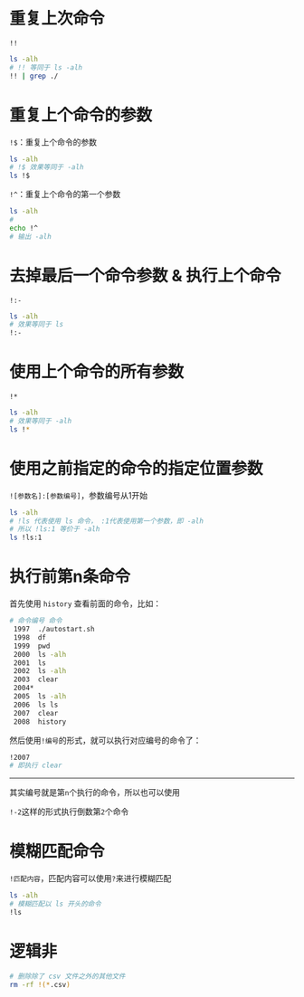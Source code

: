 # 重复上次命令

`!!`

```bash
ls -alh
# !! 等同于 ls -alh
!! | grep ./
```

# 重复上个命令的参数

`!$`：重复上个命令的参数

```bash
ls -alh
# !$ 效果等同于 -alh
ls !$
```

`!^`：重复上个命令的第一个参数

```bash
ls -alh
#
echo !^
# 输出 -alh
```

# 去掉最后一个命令参数 & 执行上个命令

`!:-`

```bash
ls -alh
# 效果等同于 ls
!:-
```

# 使用上个命令的所有参数

`!*`

```bash
ls -alh
# 效果等同于 -alh
ls !*
```

# 使用之前指定的命令的指定位置参数

`![参数名]:[参数编号]`，参数编号从1开始

```bash
ls -alh
# !ls 代表使用 ls 命令， :1代表使用第一个参数，即 -alh
# 所以 !ls:1 等价于 -alh
ls !ls:1
```

# 执行前第n条命令

首先使用 `history` 查看前面的命令，比如：

```bash
# 命令编号 命令
 1997  ./autostart.sh 
 1998  df
 1999  pwd
 2000  ls -alh
 2001  ls
 2002  ls -alh
 2003  clear
 2004* 
 2005  ls -alh
 2006  ls ls
 2007  clear
 2008  history
```

然后使用`!编号`的形式，就可以执行对应编号的命令了：

```bash
!2007
# 即执行 clear
```
------------------------

其实编号就是第`n`个执行的命令，所以也可以使用

`!-2`这样的形式执行倒数第`2`个命令

# 模糊匹配命令

`!匹配内容`，匹配内容可以使用`?`来进行模糊匹配

```bash
ls -alh
# 模糊匹配以 ls 开头的命令
!ls
```

# 逻辑非

```bash
# 删除除了 csv 文件之外的其他文件
rm -rf !(*.csv)
```







